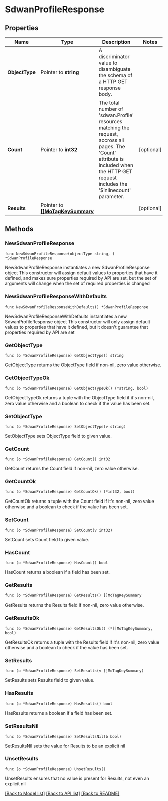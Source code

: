 # SdwanProfileResponse

## Properties

Name | Type | Description | Notes
------------ | ------------- | ------------- | -------------
**ObjectType** | Pointer to **string** | A discriminator value to disambiguate the schema of a HTTP GET response body. | 
**Count** | Pointer to **int32** | The total number of &#39;sdwan.Profile&#39; resources matching the request, accross all pages. The &#39;Count&#39; attribute is included when the HTTP GET request includes the &#39;$inlinecount&#39; parameter. | [optional] 
**Results** | Pointer to [**[]MoTagKeySummary**](MoTagKeySummary.md) |  | [optional] 

## Methods

### NewSdwanProfileResponse

`func NewSdwanProfileResponse(objectType string, ) *SdwanProfileResponse`

NewSdwanProfileResponse instantiates a new SdwanProfileResponse object
This constructor will assign default values to properties that have it defined,
and makes sure properties required by API are set, but the set of arguments
will change when the set of required properties is changed

### NewSdwanProfileResponseWithDefaults

`func NewSdwanProfileResponseWithDefaults() *SdwanProfileResponse`

NewSdwanProfileResponseWithDefaults instantiates a new SdwanProfileResponse object
This constructor will only assign default values to properties that have it defined,
but it doesn't guarantee that properties required by API are set

### GetObjectType

`func (o *SdwanProfileResponse) GetObjectType() string`

GetObjectType returns the ObjectType field if non-nil, zero value otherwise.

### GetObjectTypeOk

`func (o *SdwanProfileResponse) GetObjectTypeOk() (*string, bool)`

GetObjectTypeOk returns a tuple with the ObjectType field if it's non-nil, zero value otherwise
and a boolean to check if the value has been set.

### SetObjectType

`func (o *SdwanProfileResponse) SetObjectType(v string)`

SetObjectType sets ObjectType field to given value.


### GetCount

`func (o *SdwanProfileResponse) GetCount() int32`

GetCount returns the Count field if non-nil, zero value otherwise.

### GetCountOk

`func (o *SdwanProfileResponse) GetCountOk() (*int32, bool)`

GetCountOk returns a tuple with the Count field if it's non-nil, zero value otherwise
and a boolean to check if the value has been set.

### SetCount

`func (o *SdwanProfileResponse) SetCount(v int32)`

SetCount sets Count field to given value.

### HasCount

`func (o *SdwanProfileResponse) HasCount() bool`

HasCount returns a boolean if a field has been set.

### GetResults

`func (o *SdwanProfileResponse) GetResults() []MoTagKeySummary`

GetResults returns the Results field if non-nil, zero value otherwise.

### GetResultsOk

`func (o *SdwanProfileResponse) GetResultsOk() (*[]MoTagKeySummary, bool)`

GetResultsOk returns a tuple with the Results field if it's non-nil, zero value otherwise
and a boolean to check if the value has been set.

### SetResults

`func (o *SdwanProfileResponse) SetResults(v []MoTagKeySummary)`

SetResults sets Results field to given value.

### HasResults

`func (o *SdwanProfileResponse) HasResults() bool`

HasResults returns a boolean if a field has been set.

### SetResultsNil

`func (o *SdwanProfileResponse) SetResultsNil(b bool)`

 SetResultsNil sets the value for Results to be an explicit nil

### UnsetResults
`func (o *SdwanProfileResponse) UnsetResults()`

UnsetResults ensures that no value is present for Results, not even an explicit nil

[[Back to Model list]](../README.md#documentation-for-models) [[Back to API list]](../README.md#documentation-for-api-endpoints) [[Back to README]](../README.md)



